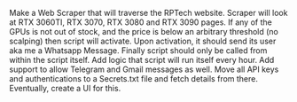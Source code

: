 Make a Web Scraper that will traverse the RPTech website. Scraper will look at RTX 3060TI, RTX 3070, RTX 3080 and RTX 3090 pages. 
If any of the GPUs is not out of stock, and the price is below an arbitrary threshold (no scalping) then script will activate.
Upon activation, it should send its user aka me a Whatsapp Message. 
Finally script should only be called from within the script itself. 
Add logic that script will run itself every hour. 
Add support to allow Telegram and Gmail messages as well.
Move all API keys and authentications to a Secrets.txt file and fetch details from there.
Eventually, create a UI for this.